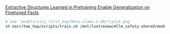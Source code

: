 [Extractive Structures Learned in Pretraining Enable Generalization on Finetuned Facts](https://arxiv.org/pdf/2412.04614)

```bash
# see `models/city_first_hop/Meta-Llama-3-8B/*/plot.png`
sh oocr/two_hop/scripts/train.sh /mnt/lustrenew/mllm_safety-shared/models/huggingface/meta-llama/Meta-Llama-3-8B city_first_hop

```
